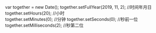 var together = new Date();
		    together.setFullYear(2019, 11, 2); 			//时间年月日
		    together.setHours(20);						//小时	
		    together.setMinutes(0);					//分钟
		    together.setSeconds(0);					//秒前一位
		    together.setMilliseconds(2);				//秒第二位